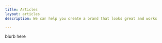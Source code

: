 ```yaml
---
title: Articles
layout: articles
description: We can help you create a brand that looks great and works well.

---
```

blurb here